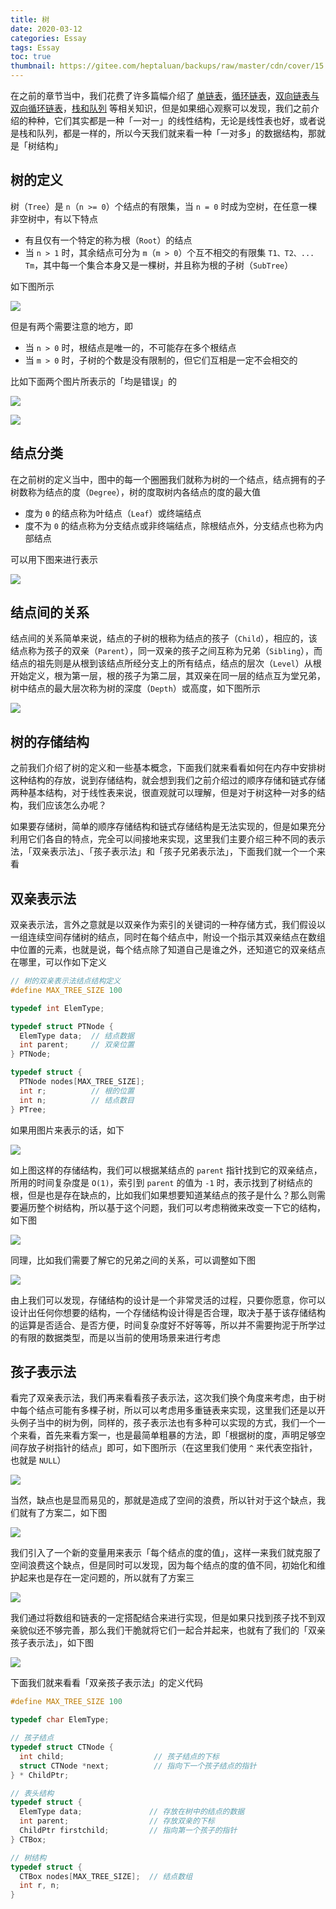 ```yaml
---
title: 树
date: 2020-03-12
categories: Essay
tags: Essay
toc: true
thumbnail: https://gitee.com/heptaluan/backups/raw/master/cdn/cover/15.jpg
---
```


在之前的章节当中，我们花费了许多篇幅介绍了 [单链表](https://heptaluan.github.io/2020/01/12/Essay/07/)，[循环链表](https://heptaluan.github.io/2020/02/06/Essay/09/)，[双向链表与双向循环链表](https://heptaluan.github.io/2020/02/17/Essay/10/)，[栈和队列](https://heptaluan.github.io/2020/02/22/Essay/11/) 等相关知识，但是如果细心观察可以发现，我们之前介绍的种种，它们其实都是一种「一对一」的线性结构，无论是线性表也好，或者说是栈和队列，都是一样的，所以今天我们就来看一种「一对多」的数据结构，那就是「树结构」

<!--more-->

## 树的定义

树（`Tree`）是 `n`（`n >= 0`）个结点的有限集，当 `n = 0` 时成为空树，在任意一棵非空树中，有以下特点

* 有且仅有一个特定的称为根（`Root`）的结点
* 当 `n > 1` 时，其余结点可分为 `m`（`m > 0`）个互不相交的有限集 `T1、T2、... Tm`，其中每一个集合本身又是一棵树，并且称为根的子树（`SubTree`）

如下图所示

![](https://gitee.com/heptaluan/backups/raw/master/cdn/essay/15-01.png)

但是有两个需要注意的地方，即

* 当 `n > 0` 时，根结点是唯一的，不可能存在多个根结点
* 当 `m > 0` 时，子树的个数是没有限制的，但它们互相是一定不会相交的

比如下面两个图片所表示的「均是错误」的

![](https://gitee.com/heptaluan/backups/raw/master/cdn/essay/15-02.png)

![](https://gitee.com/heptaluan/backups/raw/master/cdn/essay/15-03.png)



## 结点分类

在之前树的定义当中，图中的每一个圈圈我们就称为树的一个结点，结点拥有的子树数称为结点的度（`Degree`），树的度取树内各结点的度的最大值

* 度为 `0` 的结点称为叶结点（`Leaf`）或终端结点
* 度不为 `0` 的结点称为分支结点或非终端结点，除根结点外，分支结点也称为内部结点

可以用下图来进行表示

![](https://gitee.com/heptaluan/backups/raw/master/cdn/essay/15-04.png)



## 结点间的关系

结点间的关系简单来说，结点的子树的根称为结点的孩子（`Child`），相应的，该结点称为孩子的双亲（`Parent`），同一双亲的孩子之间互称为兄弟（`Sibling`），而结点的祖先则是从根到该结点所经分支上的所有结点，结点的层次（`Level`）从根开始定义，根为第一层，根的孩子为第二层，其双亲在同一层的结点互为堂兄弟，树中结点的最大层次称为树的深度（`Depth`）或高度，如下图所示

![](https://gitee.com/heptaluan/backups/raw/master/cdn/essay/15-05.png)




## 树的存储结构

之前我们介绍了树的定义和一些基本概念，下面我们就来看看如何在内存中安排树这种结构的存放，说到存储结构，就会想到我们之前介绍过的顺序存储和链式存储两种基本结构，对于线性表来说，很直观就可以理解，但是对于树这种一对多的结构，我们应该怎么办呢？

如果要存储树，简单的顺序存储结构和链式存储结构是无法实现的，但是如果充分利用它们各自的特点，完全可以间接地来实现，这里我们主要介绍三种不同的表示法，「双亲表示法」、「孩子表示法」和「孩子兄弟表示法」，下面我们就一个一个来看



## 双亲表示法

双亲表示法，言外之意就是以双亲作为索引的关键词的一种存储方式，我们假设以一组连续空间存储树的结点，同时在每个结点中，附设一个指示其双亲结点在数组中位置的元素，也就是说，每个结点除了知道自己是谁之外，还知道它的双亲结点在哪里，可以作如下定义

```c
// 树的双亲表示法结点结构定义
#define MAX_TREE_SIZE 100

typedef int ElemType;

typedef struct PTNode {
  ElemType data;  // 结点数据
  int parent;     // 双亲位置
} PTNode;

typedef struct {
  PTNode nodes[MAX_TREE_SIZE];
  int r;          // 根的位置
  int n;          // 结点数目
} PTree;
```

如果用图片来表示的话，如下

![](https://gitee.com/heptaluan/backups/raw/master/cdn/essay/15-06.png)

如上图这样的存储结构，我们可以根据某结点的 `parent` 指针找到它的双亲结点，所用的时间复杂度是 `O(1)`，索引到 `parent` 的值为 `-1` 时，表示找到了树结点的根，但是也是存在缺点的，比如我们如果想要知道某结点的孩子是什么？那么则需要遍历整个树结构，所以基于这个问题，我们可以考虑稍微来改变一下它的结构，如下图

![](https://gitee.com/heptaluan/backups/raw/master/cdn/essay/15-07.png)

同理，比如我们需要了解它的兄弟之间的关系，可以调整如下图

![](https://gitee.com/heptaluan/backups/raw/master/cdn/essay/15-08.png)

由上我们可以发现，存储结构的设计是一个非常灵活的过程，只要你愿意，你可以设计出任何你想要的结构，一个存储结构设计得是否合理，取决于基于该存储结构的运算是否适合、是否方便，时间复杂度好不好等等，所以并不需要拘泥于所学过的有限的数据类型，而是以当前的使用场景来进行考虑


## 孩子表示法

看完了双亲表示法，我们再来看看孩子表示法，这次我们换个角度来考虑，由于树中每个结点可能有多棵子树，所以可以考虑用多重链表来实现，这里我们还是以开头例子当中的树为例，同样的，孩子表示法也有多种可以实现的方式，我们一个一个来看，首先来看方案一，也是最简单粗暴的方法，即「根据树的度，声明足够空间存放子树指针的结点」即可，如下图所示（在这里我们使用 `^` 来代表空指针，也就是 `NULL`）

![](https://gitee.com/heptaluan/backups/raw/master/cdn/essay/15-09.png)

当然，缺点也是显而易见的，那就是造成了空间的浪费，所以针对于这个缺点，我们就有了方案二，如下图

![](https://gitee.com/heptaluan/backups/raw/master/cdn/essay/15-10.png)

我们引入了一个新的变量用来表示「每个结点的度的值」，这样一来我们就克服了空间浪费这个缺点，但是同时可以发现，因为每个结点的度的值不同，初始化和维护起来也是存在一定问题的，所以就有了方案三

![](https://gitee.com/heptaluan/backups/raw/master/cdn/essay/15-11.png)

我们通过将数组和链表的一定搭配结合来进行实现，但是如果只找到孩子找不到双亲貌似还不够完善，那么我们干脆就将它们一起合并起来，也就有了我们的「双亲孩子表示法」，如下图

![](https://gitee.com/heptaluan/backups/raw/master/cdn/essay/15-12.png)

下面我们就来看看「双亲孩子表示法」的定义代码

```c
#define MAX_TREE_SIZE 100

typedef char ElemType;

// 孩子结点
typedef struct CTNode {
  int child;                    // 孩子结点的下标
  struct CTNode *next;          // 指向下一个孩子结点的指针
} * ChildPtr;

// 表头结构
typedef struct {
  ElemType data;               // 存放在树中的结点的数据
  int parent;                  // 存放双亲的下标
  ChildPtr firstchild;         // 指向第一个孩子的指针
} CTBox;

// 树结构
typedef struct {
  CTBox nodes[MAX_TREE_SIZE];  // 结点数组
  int r, n;
}
```


